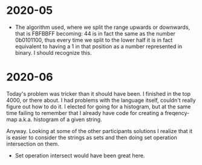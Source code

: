 # 2020-05
* The algorithm used, where we split the range upwards or downwards, that is FBFBBFF becoming: 44 
  is in fact the same as the number 0b0101100, thus every time we split to the lower half it is in fact
  equivalent to having a 1 in that position as a number represented in binary. 
  I should recognize this.
  

# 2020-06
Today's problem was tricker than it should have been. I finished in the top 4000, or there about.
I had problems with the language itself, couldn't really figure out how to do it.
I elected for going for a histogram, but at the same time failing to remember that I already have code 
for creating a freqency-map a.k.a. histogram of a given string. 

Anyway. Looking at some of the other participants solutions I realize that it is easier to consider the 
strings as sets and then doing set operation intersection on them.

* Set operation intersect would have been great here.
